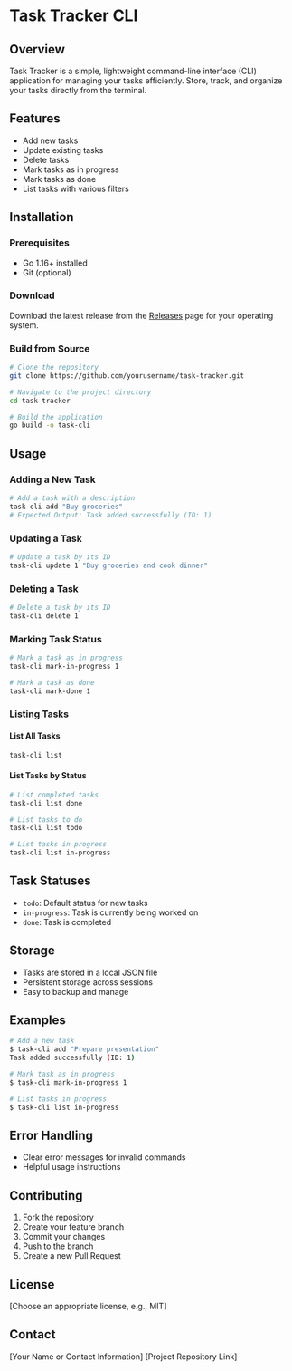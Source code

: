 # Task Tracker CLI

## Overview
Task Tracker is a simple, lightweight command-line interface (CLI) application for managing your tasks efficiently. Store, track, and organize your tasks directly from the terminal.

## Features
- Add new tasks
- Update existing tasks
- Delete tasks
- Mark tasks as in progress
- Mark tasks as done
- List tasks with various filters

## Installation

### Prerequisites
- Go 1.16+ installed
- Git (optional)

### Download
Download the latest release from the [Releases](link-to-github-releases) page for your operating system.

### Build from Source
```bash
# Clone the repository
git clone https://github.com/yourusername/task-tracker.git

# Navigate to the project directory
cd task-tracker

# Build the application
go build -o task-cli
```

## Usage

### Adding a New Task
```bash
# Add a task with a description
task-cli add "Buy groceries"
# Expected Output: Task added successfully (ID: 1)
```

### Updating a Task
```bash
# Update a task by its ID
task-cli update 1 "Buy groceries and cook dinner"
```

### Deleting a Task
```bash
# Delete a task by its ID
task-cli delete 1
```

### Marking Task Status
```bash
# Mark a task as in progress
task-cli mark-in-progress 1

# Mark a task as done
task-cli mark-done 1
```

### Listing Tasks

#### List All Tasks
```bash
task-cli list
```

#### List Tasks by Status
```bash
# List completed tasks
task-cli list done

# List tasks to do
task-cli list todo

# List tasks in progress
task-cli list in-progress
```

## Task Statuses
- `todo`: Default status for new tasks
- `in-progress`: Task is currently being worked on
- `done`: Task is completed

## Storage
- Tasks are stored in a local JSON file
- Persistent storage across sessions
- Easy to backup and manage

## Examples

```bash
# Add a new task
$ task-cli add "Prepare presentation"
Task added successfully (ID: 1)

# Mark task as in progress
$ task-cli mark-in-progress 1

# List tasks in progress
$ task-cli list in-progress
```

## Error Handling
- Clear error messages for invalid commands
- Helpful usage instructions

## Contributing
1. Fork the repository
2. Create your feature branch
3. Commit your changes
4. Push to the branch
5. Create a new Pull Request

## License
[Choose an appropriate license, e.g., MIT]

## Contact
[Your Name or Contact Information]
[Project Repository Link]
